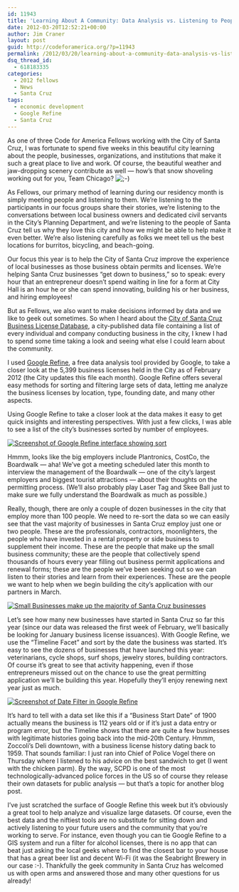 ```yaml
---
id: 11943
title: 'Learning About A Community: Data Analysis vs. Listening to People'
date: 2012-03-20T12:52:21+00:00
author: Jim Craner
layout: post
guid: http://codeforamerica.org/?p=11943
permalink: /2012/03/20/learning-about-a-community-data-analysis-vs-listening-to-people/
dsq_thread_id:
  - 618183335
categories:
  - 2012 fellows
  - News
  - Santa Cruz
tags:
  - economic development
  - Google Refine
  - Santa Cruz
---
```

As one of three Code for America Fellows working with the City of Santa Cruz, I was fortunate to spend five weeks in this beautiful city learning about the people, businesses, organizations, and institutions that make it such a great place to live and work. Of course, the beautiful weather and jaw-dropping scenery contribute as well &#8212; how&#8217;s that snow shoveling working out for you, Team Chicago?  <img src="https://www.codeforamerica.org/blog/wp-includes/images/smilies/icon_wink.gif" alt=";-)" class="wp-smiley" />

As Fellows, our primary method of learning during our residency month is simply meeting people and listening to them. We&#8217;re listening to the participants in our focus groups share their stories, we&#8217;re listening to the conversations between local business owners and dedicated civil servants in the City&#8217;s Planning Department, and we&#8217;re listening to the people of Santa Cruz tell us why they love this city and how we might be able to help make it even better. We&#8217;re also listening carefully as folks we meet tell us the best locations for burritos, bicycling, and beach-going.

Our focus this year is to help the City of Santa Cruz improve the experience of local businesses as those business obtain permits and licenses. We&#8217;re helping Santa Cruz businesses &#8220;get down to business,&#8221; so to speak: every hour that an entrepreneur doesn&#8217;t spend waiting in line for a form at City Hall is an hour he or she can spend innovating, building his or her business, and hiring employees!

But as Fellows, we also want to make decisions informed by data and we like to geek out sometimes. So when I heard about the <a href="http://www.cityofsantacruz.com/index.aspx?page=763" target="_blank">City of Santa Cruz Business License Database</a>, a city-published data file containing a list of every individual and company conducting business in the city, I knew I had to spend some time taking a look and seeing what else I could learn about the community.

I used <a href="http://code.google.com/p/google-refine/" target="_blank">Google Refine</a>, a free data analysis tool provided by Google, to take a closer look at the 5,399 business licenses held in the City as of February 2012 (the City updates this file each month). Google Refine offers several easy methods for sorting and filtering large sets of data, letting me analyze the business licenses by location, type, founding date, and many other aspects.

Using Google Refine to take a closer look at the data makes it easy to get quick insights and interesting perspectives. With just a few clicks, I was able to see a list of the city&#8217;s businesses sorted by number of employees.

[<img class="aligncenter size-full wp-image-11963" title="Google Refine Screenshot 1" src="http://codeforamerica.org/wp-content/uploads/2012/03/Screen-Shot-2012-02-11-at-17.23.59-.png" alt="Screenshot of Google Refine interface showing sort" />](http://codeforamerica.org/wp-content/uploads/2012/03/Screen-Shot-2012-02-11-at-17.23.59-.png)

Hmmm, looks like the big employers include Plantronics, CostCo, the Boardwalk &#8212; aha! We&#8217;ve got a meeting scheduled later this month to interview the management of the Boardwalk &#8212; one of the city&#8217;s largest employers and biggest tourist attractions &#8212; about their thoughts on the permitting process. (We&#8217;ll also probably play Laser Tag and Skee Ball just to make sure we fully understand the Boardwalk as much as possible.)

Really, though, there are only a couple of dozen businesses in the city that employ more than 100 people. We need to re-sort the data so we can easily see that the vast majority of businesses in Santa Cruz employ just one or two people. These are the professionals, contractors, moonlighters, the people who have invested in a rental property or side business to supplement their income. These are the people that make up the small business community; these are the people that collectively spend thousands of hours every year filling out business permit applications and renewal forms; these are the people we&#8217;ve been seeking out so we can listen to their stories and learn from their experiences. These are the people we want to help when we begin building the city&#8217;s application with our partners in March.

[<img class="aligncenter size-full wp-image-11967" title="Small Businesses make up the majority of Santa Cruz businesses" src="http://codeforamerica.org/wp-content/uploads/2012/03/Screen-Shot-2012-02-11-at-19.16.16-.png" alt="Small Businesses make up the majority of Santa Cruz businesses" />](http://codeforamerica.org/wp-content/uploads/2012/03/Screen-Shot-2012-02-11-at-19.16.16-.png)

Let&#8217;s see how many new businesses have started in Santa Cruz so far this year (since our data was released the first week of February, we&#8217;ll basically be looking for January business license issuances). With Google Refine, we use the &#8220;Timeline Facet&#8221; and sort by the date the business was started. It&#8217;s easy to see the dozens of businesses that have launched this year: veterinarians, cycle shops, surf shops, jewelry stores, building contractors. Of course it&#8217;s great to see that activity happening, even if those entrepreneurs missed out on the chance to use the great permitting application we&#8217;ll be building this year. Hopefully they&#8217;ll enjoy renewing next year just as much.

[<img class="aligncenter size-full wp-image-11966" title="Screenshot of Date Filter in Google Refine" src="http://codeforamerica.org/wp-content/uploads/2012/03/Screen-Shot-2012-02-11-at-18.15.32-.png" alt="Screenshot of Date Filter in Google Refine" />](http://codeforamerica.org/wp-content/uploads/2012/03/Screen-Shot-2012-02-11-at-18.15.32-.png)

It&#8217;s hard to tell with a data set like this if a &#8220;Business Start Date&#8221; of 1900 actually means the business is 112 years old or if it&#8217;s just a data entry or program error, but the Timeline shows that there are quite a few businesses with legitimate histories going back into the mid-20th Century. Hmmm, Zoccoli&#8217;s Deli downtown, with a business license history dating back to 1959. That sounds familiar: I just ran into Chief of Police Vogel there on Thursday where I listened to his advice on the best sandwich to get (I went with the chicken parm). By the way, SCPD is one of the most technologically-advanced police forces in the US so of course they release their own datasets for public analysis &#8212; but that&#8217;s a topic for another blog post.

I&#8217;ve just scratched the surface of Google Refine this week but it&#8217;s obviously a great tool to help analyze and visualize large datasets. Of course, even the best data and the niftiest tools are no substitute for sitting down and actively listening to your future users and the community that you&#8217;re working to serve. For instance, even though you can tie Google Refine to a GIS system and run a filter for alcohol licenses, there is no app that can beat just asking the local geeks where to find the closest bar to your house that has a great beer list and decent Wi-Fi (it was the Seabright Brewery in our case :-). Thankfully the geek community in Santa Cruz has welcomed us with open arms and answered those and many other questions for us already!